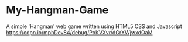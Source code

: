 # My-Hangman-Game
A simple 'Hangman' web game written using HTML5 CSS and Javascript
https://cdpn.io/mphDev84/debug/PoKVXvr/dGrXWjwxdOaM
